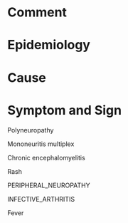 # Comment

# Epidemiology

# Cause

# Symptom and Sign

Polyneuropathy

Mononeuritis multiplex

Chronic encephalomyelitis

Rash

PERIPHERAL_NEUROPATHY

INFECTIVE_ARTHRITIS

Fever

